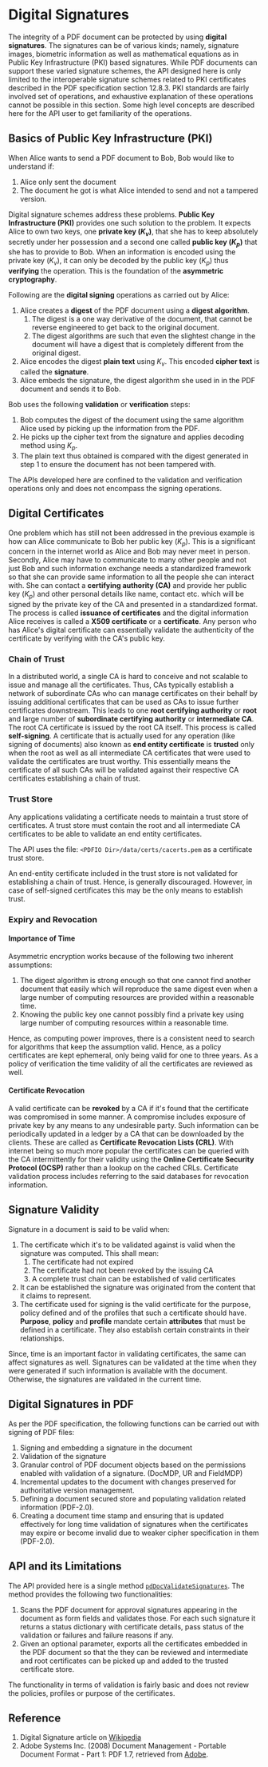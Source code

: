 # Digital Signatures

The integrity of a PDF document can be protected by using **digital
signatures**. The signatures can be of various kinds; namely, signature images,
biometric information as well as mathematical equations as in Public Key
Infrastructure (PKI) based signatures. While PDF documents can support these
varied signature schemes, the API designed here is only limited to the
interoperable signature schemes related to PKI certificates described in the PDF
specification section 12.8.3. PKI standards are fairly involved set of
operations, and exhaustive explanation of these operations cannot be possible in
this section. Some high level concepts are described here for the API user to
get familiarity of the operations.

## Basics of Public Key Infrastructure (PKI)

When Alice wants to send a PDF document to Bob, Bob would like to understand if:

1. Alice only sent the document
2. The document he got is what Alice intended to send and not a tampered
   version.

Digital signature schemes address these problems. **Public Key Infrastructure
(PKI)** provides one such solution to the problem. It expects Alice to own two
keys, one **private key ($K_v$)**, that she has to keep absolutely
secretly under her possession and a second one called **public key
($K_p$)** that she has to provide to Bob. When an information is encoded
using the private key ($K_v$), it can only be decoded by the public key ($K_p$)
thus **verifying** the operation. This is the foundation of the **asymmetric
cryptography**.

Following are the **digital signing** operations as carried out by Alice:

1. Alice creates a **digest** of the PDF document using a **digest algorithm**.
   1. The digest is a one way derivative of the document, that cannot be reverse
      engineered to get back to the original document.
   2. The digest algorithms are such that even the slightest change in the
      document will have a digest that is completely different from the original
      digest.
2. Alice encodes the digest **plain text** using $K_v$. This encoded **cipher
   text** is called the **signature**.
3. Alice embeds the signature, the digest algorithm she used in in the PDF
   document and sends it to Bob.

Bob uses the following **validation** or **verification** steps:

1. Bob computes the digest of the document using the same algorithm Alice used
   by picking up the information from the PDF.
2. He picks up the cipher text from the signature and applies decoding method
   using $K_p$.
3. The plain text thus obtained is compared with the digest generated
   in step 1 to ensure the document has not been tampered with.

The APIs developed here are confined to the validation and
verification operations only and does not encompass the signing
operations.

## Digital Certificates

One problem which has still not been addressed in the previous example
is how can Alice communicate to Bob her public key
($K_p$). This is a significant concern in the internet world
as Alice and Bob may never meet in person. Secondly, Alice may have to
communicate to many other people and not just Bob and such information
exchange needs a standardized framework so that she can provide same
information to all the people she can interact with. She can contact a
**certifying authority (CA)** and provide her public key
($K_p$) and other personal details like name, contact
etc. which will be signed by the private key of the CA and presented
in a standardized format. The process is called **issuance of
certificates** and the digital information Alice receives is called a
**X509 certificate** or a **certificate**. Any person who has Alice's
digital certificate can essentially validate the authenticity of the
certificate by verifying with the CA's public key.

### Chain of Trust

In a distributed world, a single CA is hard to conceive and not
scalable to issue and manage all the certificates. Thus, CAs typically
establish a network of subordinate CAs who can manage certificates on
their behalf by issuing additional certificates that can be used as
CAs to issue further certificates downstream. This leads to one **root
certifying authority** or **root** and large number of **subordinate
certifying authority** or **intermediate CA**. The root CA certificate
is issued by the root CA itself. This process is called
**self-signing**. A certificate that is actually used for any
operation (like signing of documents) also known as **end entity
certificate** is **trusted** only when the root as well as all
intermediate CA certificates that were used to validate the
certificates are trust worthy. This essentially means the certificate
of all such CAs will be validated against their respective CA
certificates establishing a chain of trust.

### Trust Store

Any applications validating a certificate needs to maintain a trust
store of certificates. A trust store must contain the root and all
intermediate CA certificates to be able to validate an end entity
certificates.

The API uses the file: `<PDFIO Dir>/data/certs/cacerts.pem` as a
certificate trust store.

An end-entity certificate included in the trust store is not validated
for establishing a chain of trust. Hence, is generally
discouraged. However, in case of self-signed certificates this may be
the only means to establish trust.

### Expiry and Revocation

#### Importance of Time

Asymmetric encryption works because of the following two inherent
assumptions:

1. The digest algorithm is strong enough so that one cannot find
   another document that easily which will reproduce the same digest
   even when a large number of computing resources are provided within
   a reasonable time.
2. Knowing the public key one cannot possibly find a private key using large 
   number  of computing resources within a reasonable time.

Hence, as computing power improves, there is a consistent need to
search for algorithms that keep the assumption valid. Hence, as a
policy certificates are kept ephemeral, only being valid for one to
three years. As a policy of verification the time validity of all the
certificates are reviewed as well.

#### Certificate Revocation

A valid certificate can be **revoked** by a CA if it's found that the
certificate was compromised in some manner. A compromise includes
exposure of private key by any means to any undesirable party. Such
information can be periodically updated in a ledger by a CA that can
be downloaded by the clients. These are called as **Certificate
Revocation Lists (CRL)**. With internet being so much more popular the
certificates can be queried with the CA intermittently for their
validity using the **Online Certificate Security Protocol (OCSP)**
rather than a lookup on the cached CRLs. Certificate validation
process includes referring to the said databases for revocation
information.

## Signature Validity

Signature in a document is said to be valid when:

1. The certificate which it's to be validated against is valid when
   the signature was computed. This shall mean:
   1. The certificate had not expired
   2. The certificate had not been revoked by the issuing CA
   3. A complete trust chain can be established of valid certificates
2. It can be established the signature was originated from the content
   that it claims to represent.
3. The certificate used for signing is the valid certificate for the
   purpose, policy defined and of the profiles that such a certificate
   should have. **Purpose**, **policy** and **profile** mandate
   certain **attributes** that must be defined in a certificate. They
   also establish certain constraints in their relationships.

Since, time is an important factor in validating certificates, the
same can affect signatures as well. Signatures can be validated at the
time when they were generated if such information is available with
the document. Otherwise, the signatures are validated in the current
time.

## Digital Signatures in PDF

As per the PDF specification, the following functions can be carried
out with signing of PDF files:

1. Signing and embedding a signature in the document
2. Validation of the signature
3. Granular control of PDF document objects based on the permissions
   enabled with validation of a signature. (DocMDP, UR and FieldMDP)
4. Incremental updates to the document with changes preserved for
   authoritative version management.
5. Defining a document secured store and populating validation related
   information (PDF-2.0).
6. Creating a document time stamp and ensuring that is updated
   effectively for long time validation of signatures when the
   certificates may expire or become invalid due to weaker cipher
   specification in them (PDF-2.0).

## API and its Limitations

The API provided here is a single method
[`pdDocValidateSignatures`](@ref). The method provides the following two
functionalities:

1. Scans the PDF document for approval signatures appearing in the
   document as form fields and validates those. For each such
   signature it returns a status dictionary with certificate details,
   pass status of the validation or failures and failure reasons if
   any.
2. Given an optional parameter, exports all the certificates embedded
   in the PDF document so that the they can be reviewed and
   intermediate and root certificates can be picked up and added to
   the trusted certificate store.
   
The functionality in terms of validation is fairly basic and does not 
review the policies, profiles or purpose of the certificates.

## Reference

1. Digital Signature article on
   [Wikipedia](https://en.wikipedia.org/wiki/Digital_signature)
2. Adobe Systems Inc. (2008) Document Management - Portable Document Format -
   Part 1: PDF 1.7, retrieved from
   [Adobe](https://www.adobe.com/devnet/pdf/pdf_reference.html).

